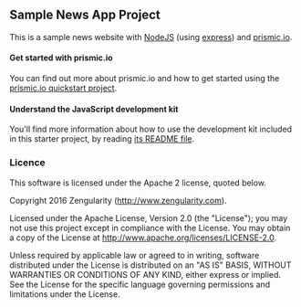 ## Sample News App Project

This is a sample news website with [NodeJS](http://nodejs.org/) (using [express](http://expressjs.com/)) and [prismic.io](https://prismic.io).

#### Get started with prismic.io

You can find out more about prismic.io and how to get started using the [prismic.io quickstart project](https://prismic.io/quickstart).

#### Understand the JavaScript development kit

You'll find more information about how to use the development kit included in this starter project, by reading [its README file](https://github.com/prismicio/javascript-kit/blob/master/README.md).

### Licence

This software is licensed under the Apache 2 license, quoted below.

Copyright 2016 Zengularity (http://www.zengularity.com).

Licensed under the Apache License, Version 2.0 (the "License"); you may not use this project except in compliance with the License. You may obtain a copy of the License at http://www.apache.org/licenses/LICENSE-2.0.

Unless required by applicable law or agreed to in writing, software distributed under the License is distributed on an "AS IS" BASIS, WITHOUT WARRANTIES OR CONDITIONS OF ANY KIND, either express or implied. See the License for the specific language governing permissions and limitations under the License.